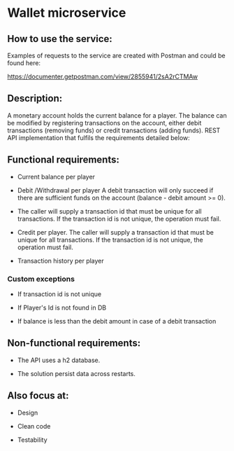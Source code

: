 # Wallet microservice

## How to use the service:
Examples of requests to the service are created with Postman and could be found here:

https://documenter.getpostman.com/view/2855941/2sA2rCTMAw

## Description:

A monetary account holds the current balance for a player. The balance can be modified by registering transactions on the account, either debit transactions (removing funds) or credit transactions (adding funds). REST API implementation that fulfils the requirements detailed below:

## Functional requirements:

* Current balance per player

* Debit /Withdrawal per player A debit transaction will only succeed if there are sufficient funds on the account (balance - debit amount >= 0).

* The caller will supply a transaction id that must be
unique for all transactions. If the transaction id is not unique, the operation
must fail.

* Credit per player. The caller will supply a transaction id that must be unique for all transactions. If the transaction id is not unique, the operation must fail.

* Transaction history per player

### Custom exceptions
* If transaction id is not unique

* If Player's Id is not found in DB

* If balance is less than the debit amount in case of a debit transaction

## Non-functional requirements:

* The API uses a h2 database.

* The solution persist data across restarts.

## Also focus at:

* Design

* Clean code

* Testability
